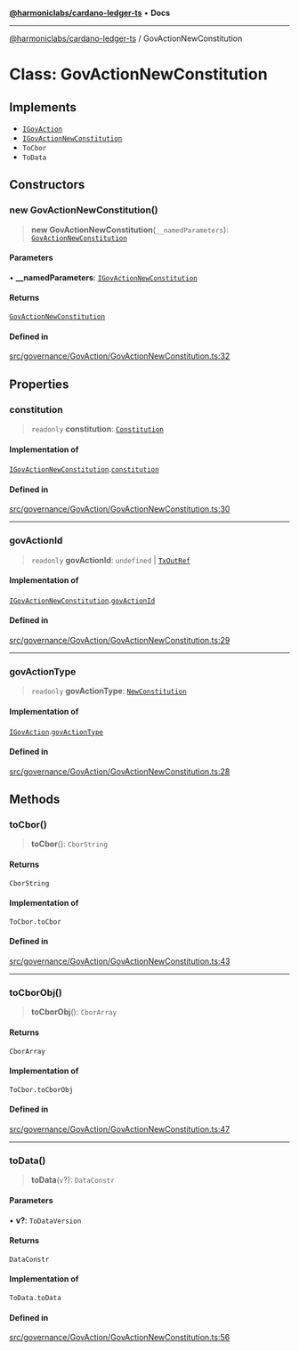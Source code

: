 [**@harmoniclabs/cardano-ledger-ts**](../README.md) • **Docs**

***

[@harmoniclabs/cardano-ledger-ts](../globals.md) / GovActionNewConstitution

# Class: GovActionNewConstitution

## Implements

- [`IGovAction`](../interfaces/IGovAction.md)
- [`IGovActionNewConstitution`](../interfaces/IGovActionNewConstitution.md)
- `ToCbor`
- `ToData`

## Constructors

### new GovActionNewConstitution()

> **new GovActionNewConstitution**(`__namedParameters`): [`GovActionNewConstitution`](GovActionNewConstitution.md)

#### Parameters

• **\_\_namedParameters**: [`IGovActionNewConstitution`](../interfaces/IGovActionNewConstitution.md)

#### Returns

[`GovActionNewConstitution`](GovActionNewConstitution.md)

#### Defined in

[src/governance/GovAction/GovActionNewConstitution.ts:32](https://github.com/HarmonicLabs/cardano-ledger-ts/blob/94dd590ffe94133126b0d8d49920fc7b002e1975/src/governance/GovAction/GovActionNewConstitution.ts#L32)

## Properties

### constitution

> `readonly` **constitution**: [`Constitution`](Constitution.md)

#### Implementation of

[`IGovActionNewConstitution`](../interfaces/IGovActionNewConstitution.md).[`constitution`](../interfaces/IGovActionNewConstitution.md#constitution)

#### Defined in

[src/governance/GovAction/GovActionNewConstitution.ts:30](https://github.com/HarmonicLabs/cardano-ledger-ts/blob/94dd590ffe94133126b0d8d49920fc7b002e1975/src/governance/GovAction/GovActionNewConstitution.ts#L30)

***

### govActionId

> `readonly` **govActionId**: `undefined` \| [`TxOutRef`](TxOutRef.md)

#### Implementation of

[`IGovActionNewConstitution`](../interfaces/IGovActionNewConstitution.md).[`govActionId`](../interfaces/IGovActionNewConstitution.md#govactionid)

#### Defined in

[src/governance/GovAction/GovActionNewConstitution.ts:29](https://github.com/HarmonicLabs/cardano-ledger-ts/blob/94dd590ffe94133126b0d8d49920fc7b002e1975/src/governance/GovAction/GovActionNewConstitution.ts#L29)

***

### govActionType

> `readonly` **govActionType**: [`NewConstitution`](../enumerations/GovActionType.md#newconstitution)

#### Implementation of

[`IGovAction`](../interfaces/IGovAction.md).[`govActionType`](../interfaces/IGovAction.md#govactiontype)

#### Defined in

[src/governance/GovAction/GovActionNewConstitution.ts:28](https://github.com/HarmonicLabs/cardano-ledger-ts/blob/94dd590ffe94133126b0d8d49920fc7b002e1975/src/governance/GovAction/GovActionNewConstitution.ts#L28)

## Methods

### toCbor()

> **toCbor**(): `CborString`

#### Returns

`CborString`

#### Implementation of

`ToCbor.toCbor`

#### Defined in

[src/governance/GovAction/GovActionNewConstitution.ts:43](https://github.com/HarmonicLabs/cardano-ledger-ts/blob/94dd590ffe94133126b0d8d49920fc7b002e1975/src/governance/GovAction/GovActionNewConstitution.ts#L43)

***

### toCborObj()

> **toCborObj**(): `CborArray`

#### Returns

`CborArray`

#### Implementation of

`ToCbor.toCborObj`

#### Defined in

[src/governance/GovAction/GovActionNewConstitution.ts:47](https://github.com/HarmonicLabs/cardano-ledger-ts/blob/94dd590ffe94133126b0d8d49920fc7b002e1975/src/governance/GovAction/GovActionNewConstitution.ts#L47)

***

### toData()

> **toData**(`v`?): `DataConstr`

#### Parameters

• **v?**: `ToDataVersion`

#### Returns

`DataConstr`

#### Implementation of

`ToData.toData`

#### Defined in

[src/governance/GovAction/GovActionNewConstitution.ts:56](https://github.com/HarmonicLabs/cardano-ledger-ts/blob/94dd590ffe94133126b0d8d49920fc7b002e1975/src/governance/GovAction/GovActionNewConstitution.ts#L56)

